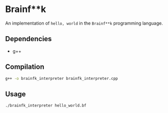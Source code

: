 # Brainf**k

An implementation of `hello, world` in the `Brainf**k` programming language.

## Dependencies

- g++

## Compilation

```sh
g++ -o brainfk_interpreter brainfk_interpreter.cpp
```

## Usage

```sh
./brainfk_interpreter hello_world.bf
```